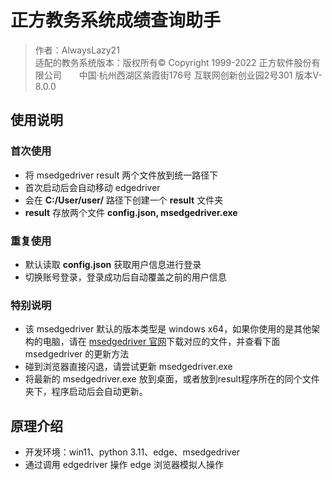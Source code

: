 # 正方教务系统成绩查询助手
> 作者：AlwaysLazy21   
> 适配的教务系统版本：版权所有© Copyright 1999-2022 正方软件股份有限公司　　中国·杭州西湖区紫霞街176号 互联网创新创业园2号301   版本V-8.0.0

## 使用说明

### 首次使用

- 将 msedgedriver result 两个文件放到统一路径下
- 首次启动后会自动移动 edgedriver 
- 会在 **C:/User/user/** 路径下创建一个 **result** 文件夹
- **result** 存放两个文件 **config.json, msedgedriver.exe** 

### 重复使用

- 默认读取 **config.json** 获取用户信息进行登录
- 切换账号登录，登录成功后自动覆盖之前的用户信息

### 特别说明

- 该 msedgedriver 默认的版本类型是 windows x64，如果你使用的是其他架构的电脑，请在 [msedgedriver 官网](https://developer.microsoft.com/en-us/microsoft-edge/tools/webdriver/)下载对应的文件，并查看下面 msedgedriver 的更新方法
- 碰到浏览器直接闪退，请尝试更新 msedgedriver.exe
- 将最新的 msedgedriver.exe 放到桌面，或者放到result程序所在的同个文件夹下，程序启动后会自动更新。

## 原理介绍

- 开发环境：win11、python 3.11、edge、msedgedriver
- 通过调用 edgedriver 操作 edge 浏览器模拟人操作
